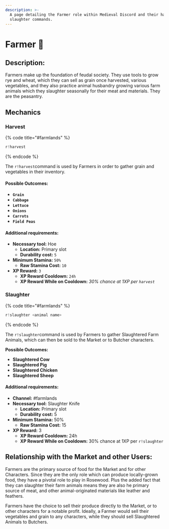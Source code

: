 ```yaml
---
description: >-
  A page detailing the Farmer role within Medieval Discord and their harvest and
  slaughter commands.
---
```


# Farmer 🐖

## Description:

Farmers make up the foundation of feudal society. They use tools to grow rye and wheat, which they can sell as grain once harvested, various vegetables, and they also practice animal husbandry growing various farm animals which they slaughter seasonally for their meat and materials. They are the peasantry.

## Mechanics

### Harvest

{% code title="\#farmlands" %}
```javascript
r!harvest
```
{% endcode %}

The `r!harvest`command is used by Farmers in order to gather grain and vegetables in their inventory.

#### Possible Outcomes:

* **`Grain`**
* **`Cabbage`**
* **`Lettuce`**
* **`Onions`**
* **`Carrots`**
* **`Field Peas`**

#### Additional requirements:

* **Necessary tool:** Hoe
  * **Location:** Primary slot
  * **Durability cost:** `5`
* **Minimum Stamina:** `50%`
  * **Raw Stamina Cost:** `10`
* **XP Reward:** `3`
  * **XP Reward Cooldown:** `24h`
  * **XP Reward While on Cooldown:** _30% chance at 1XP per `harvest`_

### Slaughter

{% code title="\#farmlands" %}
```javascript
r!slaughter <animal name>
```
{% endcode %}

The `r!slaughter`command is used by Farmers to gather Slaughtered Farm Animals, which can then be sold to the Market or to Butcher characters.

**Possible Outcomes:**

* **Slaughtered Cow**
* **Slaughtered Pig**
* **Slaughtered Chicken**
* **Slaughtered Sheep**

#### Additional requirements:

* **Channel:** \#farmlands
* **Necessary tool:** Slaughter Knife
  * **Location:** Primary slot
  * **Durability cost:** 5
* **Minimum Stamina:** 50%
  * **Raw Stamina Cost:** 15
* **XP Reward:** 3
  * **XP Reward Cooldown:** 24h
  * **XP Reward While on Cooldown:** 30% chance at 1XP per `r!slaughter`

## Relationship with the Market and other Users:

Farmers are the primary source of food for the Market and for other Characters. Since they are the only role which can produce locally-grown food, they have a pivotal role to play in Rosewood. Plus the added fact that they can slaughter their farm animals means they are also he primary source of meat, and other animal-originated materials like leather and feathers.  
  
Farmers have the choice to sell their produce directly to the Market, or to other characters for a notable profit. Ideally, a Farmer would sell their vegetables and grain to any characters, while they should sell Slaughtered Animals to Butchers.

